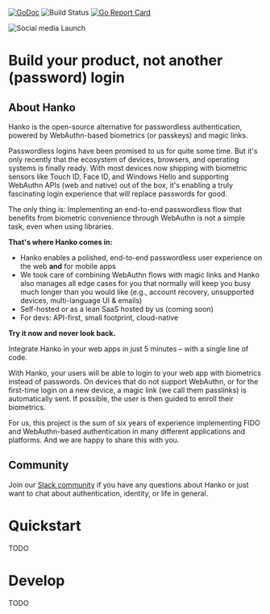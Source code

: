 [![GoDoc](https://godoc.org/github.com/teamhanko/hanko?status.svg)](https://godoc.org/github.com/teamhanko/hanko)
![Build Status](https://github.com/teamhanko/hanko/workflows/Go/badge.svg)
[![Go Report Card](https://goreportcard.com/badge/github.com/teamhanko/hanko)](https://goreportcard.com/report/github.com/teamhanko/hanko)

![Social media Launch](https://user-images.githubusercontent.com/20115649/158687556-291e08f7-6b54-43e1-afe9-d780f19d6382.svg)

# Build your product, not another (password) login

## About Hanko
Hanko is the open-source alternative for passwordless authentication, powered by WebAuthn-based biometrics (or passkeys) and magic links.

Passwordless logins have been promised to us for quite some time. But it's only recently that the ecosystem of devices, browsers, and operating systems is finally ready. With most devices now shipping with biometric sensors like Touch ID, Face ID, and Windows Hello and supporting WebAuthn APIs (web and native) out of the box, it's enabling a truly fascinating login experience that will replace passwords for good. 

The only thing is: Implementing an end-to-end passwordless flow that benefits from biometric convenience through WebAuthn is not a simple task, even when using libraries.

**That's where Hanko comes in:**

- Hanko enables a polished, end-to-end passwordless user experience on the web **and** for mobile apps
- We took care of combining WebAuthn flows with magic links and Hanko also manages all edge cases for you that normally will keep you busy much longer than you would like (e.g., account recovery, unsupported devices, multi-language UI & emails)
- Self-hosted or as a lean SaaS hosted by us (coming soon)
- For devs: API-first, small footprint, cloud-native

**Try it now and never look back.**

Integrate Hanko in your web apps in just 5 minutes – with a single line of code.

With Hanko, your users will be able to login to your web app with biometrics instead of passwords. On devices that do not support WebAuthn, or for the first-time login on a new device, a magic link (we call them passlinks) is automatically sent. If possible, the user is then guided to enroll their biometrics.

For us, this project is the sum of six years of experience implementing FIDO and WebAuthn-based authentication in many different applications and platforms. And we are happy to share this with you.

## Community
Join our [Slack community](https://www.hanko.io/community) if you have any questions about Hanko or just want to chat about authentication, identity, or life in general.

# Quickstart
TODO

# Develop
TODO
